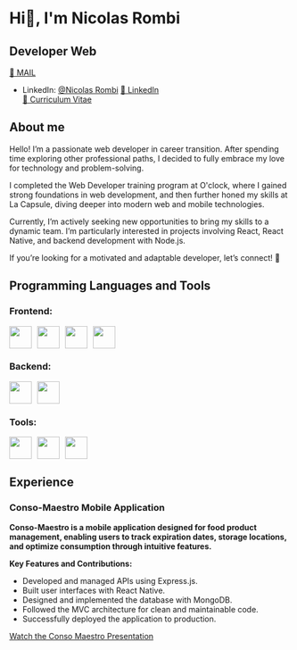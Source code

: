 # Hi👋, I'm Nicolas Rombi

## Developer Web

[📧 MAIL](mailto:nicolas.rombi@gmx.fr)  
* LinkedIn: [@Nicolas Rombi](https://www.linkedin.com/in/nicolas-rombi/)
[🔗 LinkedIn](https://www.linkedin.com/in/nicolas-rombi/)  
[📄 Curriculum Vitae](https://drive.google.com/file/d/1avh_hmMrnOQJOIRnoqyXhw0eVwFwLjIn/view?usp=sharing)

## About me
Hello! I’m a passionate web developer in career transition. After spending time exploring other professional paths, I decided to fully embrace my love for technology and problem-solving.

I completed the Web Developer training program at O'clock, where I gained strong foundations in web development, and then further honed my skills at La Capsule, diving deeper into modern web and mobile technologies.

Currently, I’m actively seeking new opportunities to bring my skills to a dynamic team. I’m particularly interested in projects involving React, React Native, and backend development with Node.js.

If you’re looking for a motivated and adaptable developer, let’s connect! 🚀

## Programming Languages and Tools

### Frontend:
<div style="display: flex; gap: 10px;">
  <img src="https://cdn.jsdelivr.net/gh/devicons/devicon/icons/react/react-original.svg" width="40" height="40"/>
  <img src="https://cdn.jsdelivr.net/gh/devicons/devicon/icons/javascript/javascript-plain.svg" width="40" height="40"/>
  <img src="https://cdn.jsdelivr.net/gh/devicons/devicon/icons/nextjs/nextjs-original-wordmark.svg" width="40" height="40"/>
  <img src="https://cdn.jsdelivr.net/gh/devicons/devicon/icons/redux/redux-original.svg" width="40" height="40"/>
</div>

### Backend:
<div style="display: flex; gap: 10px;">
  <img src="https://cdn.jsdelivr.net/gh/devicons/devicon/icons/nodejs/nodejs-plain-wordmark.svg" width="40" height="40"/>
  <img src="https://cdn.jsdelivr.net/gh/devicons/devicon/icons/express/express-original-wordmark.svg" width="40" height="40"/>
</div>

### Tools:
<div style="display: flex; gap: 10px;">
  <img src="https://cdn.jsdelivr.net/gh/devicons/devicon/icons/git/git-plain-wordmark.svg" width="40" height="40"/>
  <img src="https://cdn.jsdelivr.net/gh/devicons/devicon/icons/github/github-original-wordmark.svg" width="40" height="40"/>
  <img src="https://cdn.jsdelivr.net/gh/devicons/devicon/icons/vscode/vscode-plain-wordmark.svg" width="40" height="40"/>
</div>

## Experience 

### Conso-Maestro Mobile Application
**Conso-Maestro is a mobile application designed for food product management, enabling users to track expiration dates, storage locations, and optimize consumption through intuitive features.**

**Key Features and Contributions:**
- Developed and managed APIs using Express.js.
- Built user interfaces with React Native.
- Designed and implemented the database with MongoDB.
- Followed the MVC architecture for clean and maintainable code.
- Successfully deployed the application to production.

[Watch the Conso Maestro Presentation](https://youtu.be/5kJMQ8H_8Hk)
